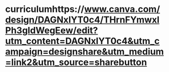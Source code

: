 # curriculumhttps://www.canva.com/design/DAGNxIYT0c4/THrnFYmwxlPh3gldWegEew/edit?utm_content=DAGNxIYT0c4&utm_campaign=designshare&utm_medium=link2&utm_source=sharebutton
